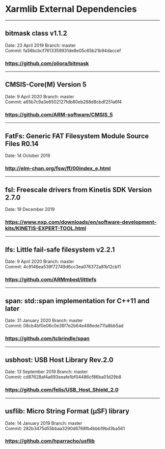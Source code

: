 # Xarmlib External Dependencies

---
## bitmask class v1.1.2
Date: 23 April 2019
Branch: master  
Commit: fa56bcbcf7613359931de8e05c65b21b94daccef
### https://github.com/oliora/bitmask

---
## CMSIS-Core(M) Version 5
Date: 9 April 2020
Branch: master  
Commit: a65b7c9a3e6502127fdb80eb288d8cbdf251a6f4
### https://github.com/ARM-software/CMSIS_5

---
## FatFs: Generic FAT Filesystem Module Source Files R0.14
Date: 14 October 2019
### http://elm-chan.org/fsw/ff/00index_e.html

---
## fsl: Freescale drivers from Kinetis SDK Version 2.7.0
Date: 19 December 2019
### https://www.nxp.com/downloads/en/software-development-kits/KINETIS-EXPERT-TOOL.html

---
## lfs: Little fail-safe filesystem v2.2.1
Date: 9 April 2020
Branch: master  
Commit: 4c9146ea539f72749d6cc3ea076372a81b12cb11
### https://github.com/ARMmbed/littlefs

---
## span: std::span implementation for C++11 and later
Date: 31 January 2020
Branch: master  
Commit: 08cb4bf0e06c0e36f7e2b64e488ede711a8bb5ad
### https://github.com/tcbrindle/span

---
## usbhost: USB Host Library Rev.2.0
Date: 13 September 2019
Branch: master  
Commit: cd87628af4a693eeafe1bf04486cf86ba01d29b8
### https://github.com/felis/USB_Host_Shield_2.0

---
## usflib: Micro String Format (μSF) library
Date: 14 January 2019
Branch: master  
Commit: 282b3475d55bbaa3290d6768fb4bbb19bd3ba561
### https://github.com/hparracho/usflib